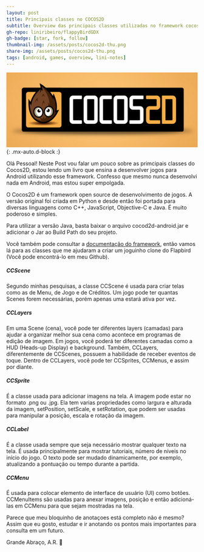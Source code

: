 ```yaml
---
layout: post
title: Principais classes no COCOS2D
subtitle: Overview das principais classes utilizadas no framework cocos2d
gh-repo: liniribeiro/flappyBirdGDX
gh-badge: [star, fork, follow]
thumbnail-img: /assets/posts/cocos2d-thu.png
share-img: /assets/posts/cocos2d-thu.png
tags: [android, games, overview, lini-notes]
---
```

![cocos2dlini1](/assets/posts/cocos2d.jpg){: .mx-auto.d-block :}

Olá Pessoal! Neste Post vou falar um pouco sobre as primcipais classes do Cocos2D, estou lendo um livro que ensina a desenvolver jogos para Android utilizando esse framework.
Confesso que mesmo nunca desenvolvi nada em Android, mas estou super empolgada.

O Cocos2D é um framework open source de desenvolvimento de jogos. A versão original foi criada em Python e desde então foi portada para diversas linguagens como C++, JavaScript, Objective-C e Java. É muito poderoso e simples.

Para utilizar a versão Java, basta baixar o arquivo cocod2d-android.jar e adicionar o Jar ao Build Path do seu projeto.

Você também pode consultar a [documentação do framework](https://docs.cocos2d-x.org/cocos2d-x/v4/en/), então vamos lá para as classes que me ajudaram a criar um joguinho clone do Flapbird (Você pode encontrá-lo em meu Github). 


##### CCScene
Segundo minhas pesquisas, a classe CCScene é usada para criar telas como as de Menu, de Jogo e de Créditos. Um jogo pode ter quantas Scenes forem necessárias, porém apenas uma estará ativa por vez.

##### CCLayers
Em uma Scene (cena), você pode ter diferentes layers (camadas) para ajudar a organizar melhor sua cena como acontece em programas de edição de imagem. Em jogos, você poderá ter diferentes camadas como a HUD (Heads-up Display) e background. Também, CCLayers, diferentemente de CCScenes, possuem a habilidade de receber eventos de toque.
Dentro de CCLayers, você pode ter CCSprites, CCMenus, e assim por diante.

##### CCSprite
É a classe usada para adicionar imagens na tela. A imagem pode estar no formato .png ou .jpg.
Ela tem varias propriedades como largura e alturada da imagem, setPosition, setScale, e setRotation, que podem ser usadas para manipular a posição, escala e rotação da imagem.

##### CCLabel
É a classe usada sempre que seja necessário mostrar qualquer texto na tela. É usada principalmente para mostrar tutoriais, número de níveis no início do jogo.
O texto pode ser mudado dinamicamente, por exemplo, atualizando a pontuação ou tempo durante a partida.

##### CCMenu
É usada para colocar elemento de interface de usuário (UI) como botões. CCMenuItems são usadas para anexar imagens, posição e então adicioná-las em CCMenu para que sejam mostradas na tela.

Parece que meu bloquinho de anotaçoes está completo não é mesmo? Assim que eu gosto, estudar e ir anotando os pontos mais importantes para consulta em um futuro.


Grande Abraço, A.R. 🙂
